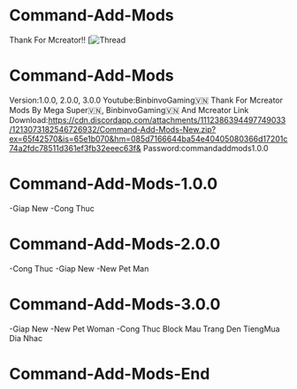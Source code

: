 # Command-Add-Mods
Thank For Mcreator!!
[![Thread](https://cdn.discordapp.com/attachments/1165635839657791600/1213070745098260480/image0.jpg?ex=65f4232b&is=65e1ae2b&hm=37beb2357473fcf202a8d6baf75a9bd1219410113a95e83d3ce403f08b642895&)
# Command-Add-Mods
Version:1.0.0, 2.0.0, 3.0.0
Youtube:BinbinvoGaming🇻🇳
Thank For Mcreator
Mods By Mega Super🇻🇳, BinbinvoGaming🇻🇳 And Mcreator
Link Download:https://cdn.discordapp.com/attachments/1112386394497749033/1213073182546726932/Command-Add-Mods-New.zip?ex=65f42570&is=65e1b070&hm=085d7166644ba54e40405080366d17201c74a2fdc78511d361ef3fb32eeec63f&
Password:commandaddmods1.0.0
# Command-Add-Mods-1.0.0
-Giap New
-Cong Thuc
# Command-Add-Mods-2.0.0
-Cong Thuc
-Giap New
-New Pet Man
# Command-Add-Mods-3.0.0
-Giap New
-New Pet Woman
-Cong Thuc 
Block Mau Trang Den
TiengMua Dia Nhac
# Command-Add-Mods-End
